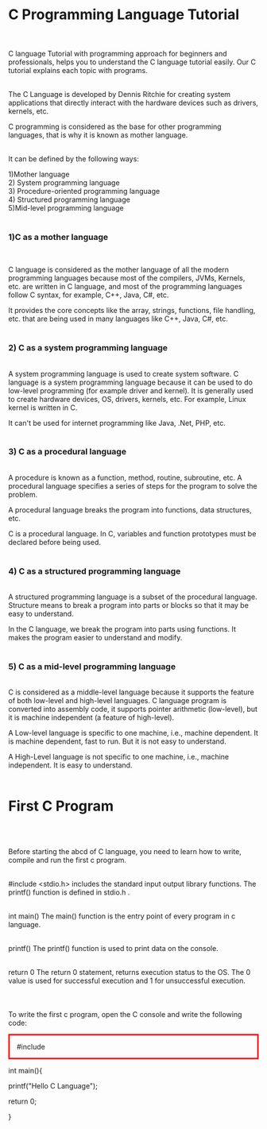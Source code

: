 <!DOCTYPE html>
<html>

<body>
<h1>C Programming Language Tutorial</h1><br><br>
<p1>
C language Tutorial with programming approach for beginners and professionals, helps you to understand the C language tutorial easily. Our C tutorial explains each topic with programs.<br><br>


The C Language is developed by Dennis Ritchie for creating system applications that directly interact with the hardware devices such as drivers, kernels, etc.<br>

C programming is considered as the base for other programming languages, that is why it is known as mother language.<br><br>

It can be defined by the following ways:<br>


1)Mother language<br>
2) System programming language<br>
3) Procedure-oriented programming language<br>
4) Structured programming language<br>
5)Mid-level programming language<br><br>

 
<h3>1)C as a mother language</h3><br>

C language is considered as the mother language of all the modern programming languages because most of the compilers, JVMs, Kernels, etc. are written in C language, and most of the programming languages follow C syntax, for example, C++, Java, C#, etc.<br>

It provides the core concepts like the array, strings, functions, file handling, etc. that are being used in many languages like C++, Java, C#, etc.<br><br>

<h3> 2) C as a system programming language</h3><br>
A system programming language is used to create system software. C language is a system programming language because it can be used to do low-level programming (for example driver and kernel). It is generally used to create hardware devices, OS, drivers, kernels, etc. For example, Linux kernel is written in C.<br>

It can't be used for internet programming like Java, .Net, PHP, etc.<br><br>

<h3>3) C as a procedural language</h3><br>
A procedure is known as a function, method, routine, subroutine, etc. A procedural language specifies a series of steps for the program to solve the problem.<br>

A procedural language breaks the program into functions, data structures, etc.<br>

C is a procedural language. In C, variables and function prototypes must be declared before being used.<br><br>

<h3>4) C as a structured programming language</h3><br>
A structured programming language is a subset of the procedural language. Structure means to break a program into parts or blocks so that it may be easy to understand.<br>

In the C language, we break the program into parts using functions. It makes the program easier to understand and modify.<br><br>

<h3>5) C as a mid-level programming language</h3><br>
C is considered as a middle-level language because it supports the feature of both low-level and high-level languages. C language program is converted into assembly code, it supports pointer arithmetic (low-level), but it is machine independent (a feature of high-level).<br>

A Low-level language is specific to one machine, i.e., machine dependent. It is machine dependent, fast to run. But it is not easy to understand.<br>

A High-Level language is not specific to one machine, i.e., machine independent. It is easy to understand.<br><br>


<h1>First C Program</h1><br><br>

Before starting the abcd of C language, you need to learn how to write, compile and run the first c program.<br><br>

#include <stdio.h> includes the standard input output library functions. The printf() function is defined in stdio.h .<br><br>

int main() The main() function is the entry point of every program in c language.<br><br>

printf() The printf() function is used to print data on the console.<br><br>

return 0 The return 0 statement, returns execution status to the OS. The 0 value is used for successful execution and 1 for unsuccessful execution.<br><br>
<br><br>To write the first c program, open the C console and write the following code:<br>
</p1>

<p style="border:3px; border-style:solid; border-color:#FF0000; padding: 1em;">
#include <stdio.h><br>

int main(){ <br>

printf("Hello C Language"); <br>

return 0;<br>

} </p1><br><br>

<p1>

</p1>
</body>

</html>

